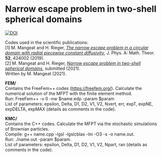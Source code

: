 # Narrow escape problem in two-shell spherical domains
<a href="https://dx.doi.org/10.5281/zenodo.5261175"><img src="https://zenodo.org/badge/399397571.svg" alt="DOI"></a>

Codes used in the scientific publications:</br>
[1] M. Mangeat and H. Rieger, <a href="https://doi.org/10.1088/1751-8121/ab4348"><i>The narrow escape problem in a circular domain with radial piecewise constant diffusivity</i></a>, J. Phys. A: Math. Theor. <b>52</b>, 424002 (2019).</br>
[2] M. Mangeat and H. Rieger, <a href='https://arxiv.org/abs/2104.13125'><i>Narrow escape problem in two-shell spherical domains</i></a>, submitted (2021).</br>
Written by M. Mangeat (2021).

<b>FEM/</b></br>
Contains the FreeFem++ codes (https://freefem.org/). Calculate the numerical solution of the MFPT with the finite element method.</br>
Run: FreeFem++ -v 0 -nw $name.edp -param $param</br>
List of parameters: epsilon, Delta, D1, D2, V1, V2, Nvert, err, expT, expNE, expDELTA, expMAX (details as comments in the code).

<b>KMC/</b></br>
Contains the C++ codes. Calculate the MFPT via the stochastic simulations of Brownian particles.</br>
Compile: g++ name.cpp -lgsl -lgslcblas -lm -O3 -s -o name.out.</br>
Run: ./name.out -param $param.</br>
List of parameters: epsilon, Delta, D1, D2, V1, V2, Npart, ran (details as comments in the code).
